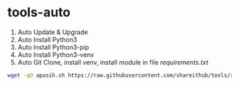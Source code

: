 # tools-auto
<ol>
  <li>Auto Update & Upgrade</li>
  <li>Auto Install Python3</li>
  <li>Auto Install Python3-pip</li>
  <li>Auto Install Python3-venv</li>
  <li>Auto Git Clone, install venv, install module in file <em>requirements.txt</em></li>
</ol>

```sh
wget -qO apasih.sh https://raw.githubusercontent.com/shareithub/tools/refs/heads/main/apasih.sh && bash apasih.sh
```
